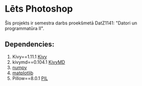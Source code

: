 # Lēts Photoshop
Šis projekts ir semestra darbs proekšmetā DatZ1141: "Datori un programmatūra II".

## Dependencies:
1. Kivy==1.11.1 [Kivy](https://kivy.org/doc/stable-1.11.1/installation/installation-windows.html)
2. kivymd==0.104.1 [KivyMD](https://github.com/kivymd/KivyMD)
3. [numpy](https://numpy.org/)
4. [matplotlib](https://matplotlib.org/)
5. Pillow==8.0.1 [PIL](https://pillow.readthedocs.io/en/stable/)